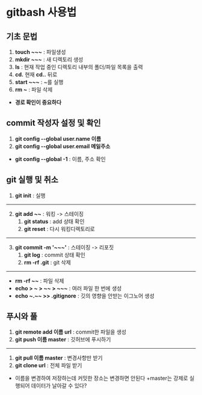 # gitbash 사용법
## 기초 문법
1. **touch ~~~** : 파일생성
2. **mkdir ~~~** : 새 디렉토리 생성
3. **ls** : 현재 작업 중인 디렉토리 내부의 폴더/파일 목록을 출력
4. **cd.** 현재 **cd..** 뒤로
5. **start ~~~** : ~를 실행
6. **rm ~** : 파일 삭제

* **경로 확인이 중요하다**

## commit 작성자 설정 및 확인
1. **git config --global user.name 이름**
2. **git config --global user.email 메일주소**
* **git config --global -1**
: 이름, 주소 확인
## git 실행 및 취소
1. **git init** : 실행
---   
2. **git add ~~** : 워킹 -> 스테이징
   1. **git status** : add 상태 확인
   2. **git reset** : 다시 워킹디렉토리로
---
3. **git commit -m '~~~'** : 스테이징 -> 리포짓
   1. **git log** : commit 상태 확인
   2. **rm -rf .git** : git 삭제
---
* **rm -rf ~~** : 파일 삭제
* **echo > ~ > ~~ > ~~~** : 여러 파일 한 번에 생성
* **echo ~.~~ >> .gitignore** : 깃의 영향을 안받는 이그노어 생성

## 푸시와 풀
1. **git remote add 이름 url** : commit한 파일을 생성
2. **git push 이름 master** :  깃허브에 푸시하기

---
1. **git pull 이름 master** : 변경사항만 받기
2. **git clone url** : 전체 파일 받기

* 이름을 변경하여 저장하는데 커밋한 장소는 변경하면 안된다 +master는 강제로 실행되어 데이터가 날아갈 수 있다?